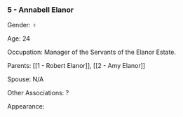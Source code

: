 ### 5 - Annabell Elanor 

Gender: ♀

Age: 24 

Occupation: Manager of the Servants of the Elanor Estate. 

Parents: [[1 - Robert Elanor]], [[2 - Amy Elanor]]

Spouse: N/A 

Other Associations: ? 

Appearance:

  
